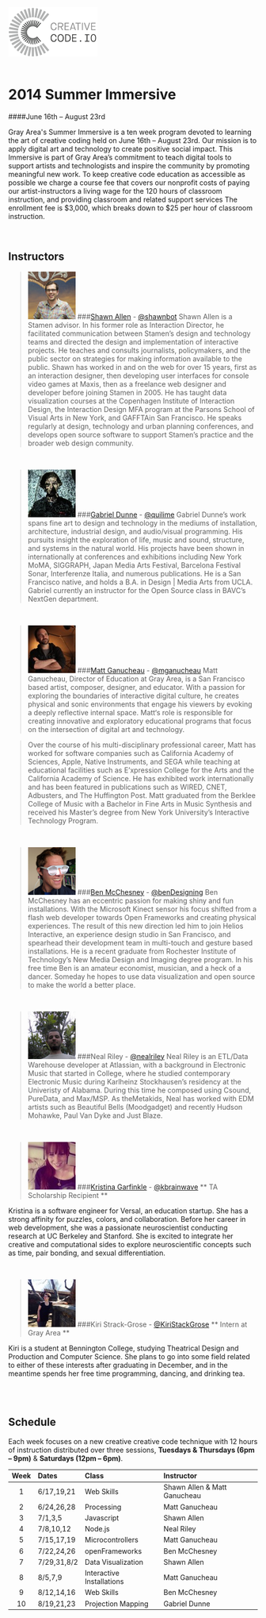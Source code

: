 ![](img/ccio.png)  
<br>

# 2014 Summer Immersive
####June 16th – August 23rd

Gray Area's Summer Immersive is a ten week program
devoted to learning the art of creative coding held on June 16th – August 23rd. Our mission is to apply digital art and technology to create positive social impact. This Immersive is part of Gray Area’s commitment to teach digital tools to support artists and technologists and inspire the community by promoting meaningful new work. To keep creative code education as accessible as possible we charge a course fee that covers our nonprofit costs of paying our artist-instructors a living wage for the 120 hours of classroom instruction, and providing classroom and related support services The enrollment fee is $3,000, which breaks down to $25 per hour of classroom instruction.

<br>

## Instructors
> ![](img/sa.jpg)
###[Shawn Allen](http://stamen.com/studio/shawn) - [@shawnbot](https://twitter.com/shawnbot)
Shawn Allen is a Stamen advisor. In his former role as Interaction
Director, he facilitated communication between Stamen’s design and technology
teams and directed the design and implementation of interactive projects. He
teaches and consults journalists, policymakers, and the public sector on
strategies for making information available to the public. Shawn has worked in
and on the web for over 15 years, first as an interaction designer, then
developing user interfaces for console video games at Maxis, then as a freelance
web designer and developer before joining Stamen in 2005. He has taught data
visualization courses at the Copenhagen Institute of Interaction Design, the
Interaction Design MFA program at the Parsons School of Visual Arts in New York,
and GAFFTAin San Francisco. He speaks regularly at design, technology and urban
planning conferences, and develops open source software to support Stamen’s
practice and the broader web design community.

<br>

>![](img/gd.png)
###[Gabriel Dunne](http://www.gabrieldunne.com) - [@quilime](https://twitter.com/quilime)
Gabriel Dunne’s work spans fine art to design and technology in the mediums of
installation, architecture, industrial design, and audio/visual programming. His
pursuits insight the exploration of life, music and sound, structure, and
systems in the natural world. His projects have been shown in internationally at
conferences and exhibitions including New York MoMA, SIGGRAPH, Japan Media Arts
Festival, Barcelona Festival Sonar, Interferenze Italia, and numerous
publications. He is a San Francisco native, and holds a B.A. in Design | Media
Arts from UCLA. Gabriel currently an instructor for the Open Source class in
BAVC’s NextGen department.

<br>

>![](img/mg.jpg)
###[Matt Ganucheau](http://www.ganucheau.com) - [@mganucheau](https://twitter.com/mganucheau)
Matt Ganucheau, Director of Education at Gray Area, is a San Francisco based
artist, composer, designer, and educator. With a passion for exploring the
boundaries of interactive digital culture, he creates physical and sonic
environments that engage his viewers by evoking a deeply reflective internal
space. Matt‘s role is responsible for creating innovative and exploratory
educational programs that focus on the intersection of digital art and
technology.

>Over the course of his multi-disciplinary professional career, Matt has worked for software companies such as California Academy of Sciences, Apple, Native Instruments, and SEGA while teaching at educational facilities such as E’xpression College for the Arts and the California Academy of Science. He has exhibited work internationally and has been featured in publications such as WIRED, CNET, Adbusters, and The Huffington Post. Matt graduated from the Berklee College of Music with a Bachelor in Fine Arts in Music Synthesis and received his Master’s degree from New York University’s Interactive Technology Program.

<br>

>![](img/bc.png)
###[Ben McChesney](http://benmcchesney.com/) - [@benDesigning](https://twitter.com/benDesigning)
Ben McChesney has an eccentric passion for making shiny and fun installations.
With the Microsoft Kinect sensor his focus shifted from a flash web developer
towards Open Frameworks and creating physical experiences. The result of this
new direction led him to join Helios Interactive, an experience design studio in
San Francisco, and spearhead their development team in multi-touch and gesture
based installations. He is a recent graduate from Rochester Institute of
Technology’s New Media Design and Imaging degree program. In his free time Ben
is an amateur economist, musician, and a heck of a dancer. Someday he hopes to
use data visualization and open source to make the world a better place.

<br>

>![](img/nr.png)
###Neal Riley - [@nealriley](https://twitter.com/nealriley)
Neal Riley is an ETL/Data Warehouse developer at Atlassian, with a background in
Electronic Music that started in College, where he studied contemporary
Electronic Music during Karlheinz Stockhausen’s residency at the Univeristy of
Alabama. During this time he composed using Csound, PureData, and Max/MSP. As
theMetakids, Neal has worked with EDM artists such as Beautiful Bells
(Moodgadget) and recently Hudson Mohawke, Paul Van Dyke and Just Blaze.

<br>

> ![](img/kg.jpg)
###[Kristina Garfinkle](https://kbrainwave.github.io/) - [@kbrainwave](https://twitter.com/kbrainwave)
** TA Scholarship Recipient **
>
Kristina is a software engineer for Versal, an education startup. She has a strong affinity for puzzles, colors, and collaboration. Before her career in web development, she was a passionate neuroscientist conducting research at UC Berkeley and Stanford. She is excited to integrate her creative and computational sides to explore neuroscientific concepts such as time, pair bonding, and sexual differentiation.

<br>

> ![](img/ksg.jpg)
###Kiri Strack-Grose - [@KiriStackGrose](https://twitter.com/KiriStrackGrose)
** Intern at Gray Area **
>
Kiri is a student at Bennington College, studying Theatrical Design and Production and Computer Science.  She plans to go into some field related to either of these interests after graduating in December, and in the meantime spends her free time programming, dancing, and drinking tea.

<br>
<br>

## Schedule

Each week focuses on a new creative creative code technique with 12 hours of
instruction distributed over three sessions, **Tuesdays & Thursdays (6pm – 9pm)** & **Saturdays (12pm – 6pm)**.


| Week | Dates | Class | Instructor |
| :----: | :----- | :----- | :---------- |
| 1 | 6/17,19,21 | Web Skills | Shawn Allen & Matt Ganucheau |
| 2 | 6/24,26,28 | Processing | Matt Ganucheau |
| 3 | 7/1,3,5 | Javascript | Shawn Allen |
| 4 | 7/8,10,12 | Node.js | Neal Riley |
| 5 | 7/15,17,19 | Microcontrollers | Matt Ganucheau |
| 6 | 7/22,24,26 | openFrameworks | Ben McChesney |
| 7 | 7/29,31,8/2 | Data Visualization | Shawn Allen |
| 8 | 8/5,7,9 | Interactive Installations | Matt Ganucheau |
| 9 | 8/12,14,16 | Web Skills | Ben McChesney |
| 10 | 8/19,21,23 | Projection Mapping | Gabriel Dunne |
<br>
<br>
